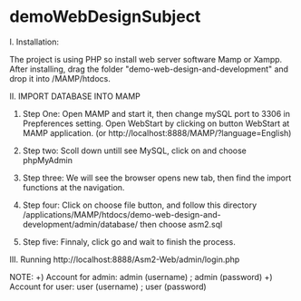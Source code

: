 # demoWebDesignSubject

I.  Installation:

  The project is using PHP so install web server software Mamp or Xampp. After installing, drag the folder "demo-web-design-and-development" 
  and drop it into /MAMP/htdocs.

II. IMPORT DATABASE INTO MAMP
  1. Step One:
    Open MAMP and start it, then change mySQL port to 3306 in Prepferences setting. Open WebStart by clicking on button WebStart at MAMP application. (or http://localhost:8888/MAMP/?language=English)

  2.  Step two:
    Scoll down untill see MySQL, click on and choose phpMyAdmin
  
  3.  Step three:
    We will see the browser opens new tab, then find the import functions at the navigation.
    
  4.  Step four:
    Click on choose file button, and follow this directory /applications/MAMP/htdocs/demo-web-design-and-development/admin/database/ then choose asm2.sql
  
  5.  Step five: 
    Finnaly, click go and wait to finish the process.

III.  Running
  http://localhost:8888/Asm2-Web/admin/login.php

NOTE: 
  +) Account for admin: admin (username) ; admin (password)
  +) Account for user: user (username) ; user (password)
